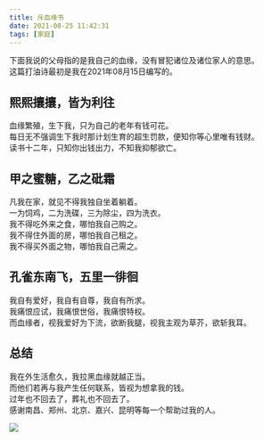 ```yaml
---
title: 斥血缘书
date: 2021-08-25 11:42:31
tags: [家庭]
---
```


下面我说的父母指的是我自己的血缘，没有冒犯诸位及诸位家人的意思。    
这篇打油诗最初是我在2021年08月15日编写的。    

## 熙熙攘攘，皆为利往
血缘繁殖，生下我，只为自己的老年有钱可花。   
每日无不强调生下我时那计划生育的超生罚款，便知你等心里唯有钱财。   
读书十二年，只知你出钱出力，不知我抑郁欲亡。   

## 甲之蜜糖，乙之砒霜
凡我在家，就见不得我独自坐着躺着。   
一为饲鸡，二为洗碟，三为除尘，四为洗衣。   
我不得吃外来之食，哪怕我自己购之。   
我不得住外面的房，哪怕我自己租之。   
我不得买外面之物，哪怕我自己需之。   

## 孔雀东南飞，五里一徘徊
我自有爱好，我自有自尊，我自有所求。   
我痛恨应试，我痛恨世俗，我痛恨特权。  
而血缘者，视我爱好为下流，欲断我腿，视我主观为草芥，欲斩我耳。  

## 总结
我在外生活愈久，我拉黑血缘就越正当。   
而他们若再与我产生任何联系，皆视为想拿我的钱。   
过年也不回去了，葬礼也不回去了。   
感谢南昌、郑州、北京、嘉兴、昆明等每一个帮助过我的人。   

![](/image/yn_book.png)   
